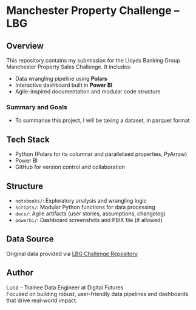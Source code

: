 # Manchester Property Challenge – LBG

## Overview

This repository contains my submission for the Lloyds Banking Group Manchester Property Sales Challenge. It includes:

- Data wrangling pipeline using **Polars**
- Interactive dashboard built in **Power BI**
- Agile-inspired documentation and modular code structure

### Summary and Goals

- To summarise this project, I will be taking a dataset, in parquet format

## Tech Stack

- Python (Polars for its columnar and parallelised properties, PyArrow)
- Power BI
- GitHub for version control and collaboration

## Structure

- `notebooks/`: Exploratory analysis and wrangling logic
- `scripts/`: Modular Python functions for data processing
- `docs/`: Agile artifacts (user stories, assumptions, changelog)
- `powerbi/`: Dashboard screenshots and PBIX file (if allowed)

## Data Source

Original data provided via [LBG Challenge Repository](https://github.com/MaxwellB13/manchester_property_sales/tree/master)

## Author

Luca – Trainee Data Engineer at Digital Futures  
Focused on building robust, user-friendly data pipelines and dashboards that drive real-world impact.
